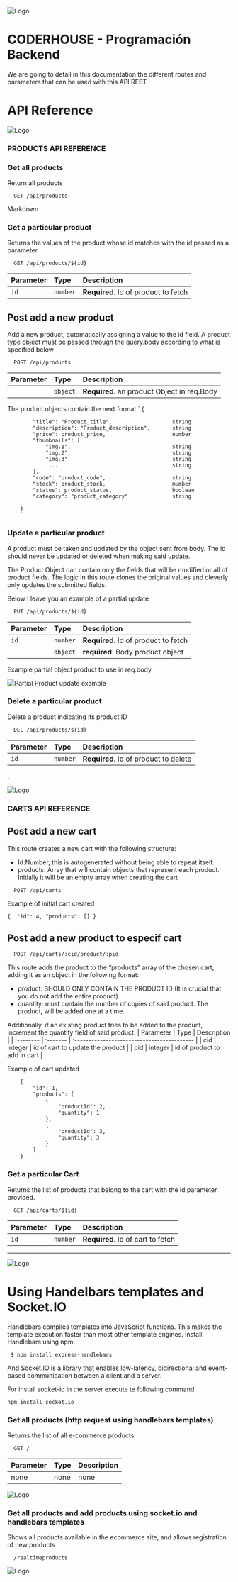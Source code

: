 
![Logo](https://img.freepik.com/foto-gratis/experiencia-programacion-persona-que-trabaja-codigos-computadora_23-2150010125.jpg?t=st=1718159866~exp=1718163466~hmac=84f9c451acaf146addf530405c61d74e03db7af8a984689cef59b7c38f9c0625&w=1380)
# CODERHOUSE - Programación Backend

We are going to detail in this documentation the different routes and parameters that can be used with this API REST



# API Reference

![Logo](./imagesMD/centroAcopioTablet.jpg)
### PRODUCTS API REFERENCE

### Get all products
Return all products
```http
  GET /api/products
```
 Markdown


### Get a particular product 
Returns the values ​​of the product whose id matches with the id passed as a parameter
```http
  GET /api/products/${id}
```
| Parameter | Type     | Description                          |
| :-------- | :------- | :----------------------------------- |
| `id`      | `number` | **Required**. Id of product to fetch |

## Post add a new product 
 Add a new product, automatically assigning a value to the id field. A product type object must be passed through the query.body according to what is specified below
```http
  POST /api/products
```
| Parameter | Type     | Description                                 |
| :-------- | :------- | :------------------------------------------ |
|           | `object` | **Required**. an product Object in req.Body |

The product objects contain the next format
        `
        {

            "title": "Product_title",                   string
            "description": "Product_description",       string
            "price": product_price,                     number
            "thumbnails": [
                "img.1",                                string
                "img.2",                                string
                "img.3"                                 string
                ....                                    string
            ],
            "code": "product_code",                     string
            "stock": product_stock,                     mumber
            "status": product_status,                   boolean
            "category": "product_category"              string
            
        }
        `
### Update a particular product 
A product must be taken and updated by the object sent from body. The id should never be updated or deleted when making said update.

The Product Object can contain only the fields that will be modified or all of product fields. The logic in this route clones the original values ​​and cleverly only updates the submitted fields.

Below I leave you an example of a partial update

```http
  PUT /api/products/${id}
```
| Parameter | Type     | Description                            |
| :-------- | :------- | :------------------------------------- |
| `id`      | `number` | **Required**. Id of product to fetch   |
|           | `object` | **required**. Body product object

Example partial object product to use in req.body

![Partial Product update example](./imagenesMD/partialproductupdate.jpg)

### Delete a particular product 
Delete a product indicating its product ID
```http
  DEL /api/products/${id}
```
| Parameter | Type     | Description                          |
| :-------- | :------- | :----------------------------------- |
| `id`      | `number` | **Required**. Id of product to delete |

.


![Logo](./imagesMD/carrito-phone.jpg)
### CARTS API REFERENCE

## Post add a new cart 
This route creates a new cart with the following structure:

- Id:Number, this is autogenerated without being able to repeat itself.
- products: Array that will contain objects that represent each product. Initially it will be an empty array when creating the cart
```http
  POST /api/carts
```


Example of initial cart created

`{  "id": 4,
    "products": []
}
`
## Post add a new product to especif cart 

```http
  POST /api/carts/:cid/product/:pid 
```
This route adds the product to the “products” array of the chosen cart, adding it as an object in the following format:

- product: SHOULD ONLY CONTAIN THE PRODUCT ID (It is crucial that you do not add the entire product)
- quantity: must contain the number of copies of said product. The product, will be added one at a time.

Additionally, if an existing product tries to be added to the product, increment the quantity field of said product.
| Parameter | Type     | Description                                 |
| :-------- | :------- | :------------------------------------------ |
|  cid    | integer  | id of cart to update the product            |
|  pid    | integer  | id of product to add in cart          |

Example of cart updated 

        {
            "id": 1,
            "products": [
                {
                    "productId": 2,
                    "quantity": 1
                },
                {
                    "productId": 3,
                    "quantity": 3
                }
            ]
        }

### Get a particular Cart
Returns the list of products that belong to the cart with the id parameter provided.
```http
  GET /api/carts/${id}
```
| Parameter | Type     | Description                          |
| :-------- | :------- | :----------------------------------- |
| `id`      | `number` | **Required**. Id of cart to fetch |

---

![Logo](./imagesMD/socket-io-handlebars.jpg)

# Using Handelbars templates and Socket.IO

Handlebars compiles templates into JavaScript functions. This makes the template execution faster than most other template engines.
Install Handlebars using npm:

`  $ npm install express-handlebars  `

And Socket.IO is a library that enables low-latency, bidirectional and event-based communication between a client and a server.

For install socket-io in the server execute te following command

` npm install socket.io `

### Get all products (http request using handlebars templates)
Returns the list of all e-commerce products 
```http
  GET /
```
| Parameter | Type     | Description                          |
| :-------- | :------- | :----------------------------------- |
| none   | none|none |

![Logo](./imagesMD/rootResponsehdl.jpg
)

### Get all products and add products using socket.io and handlebars templates

Shows all products available in the ecommerce site, and allows registration of new products
```socket-io
  /realtimeproducts
```


![Logo](./imagesMD/realtimeproducts.jpg)
